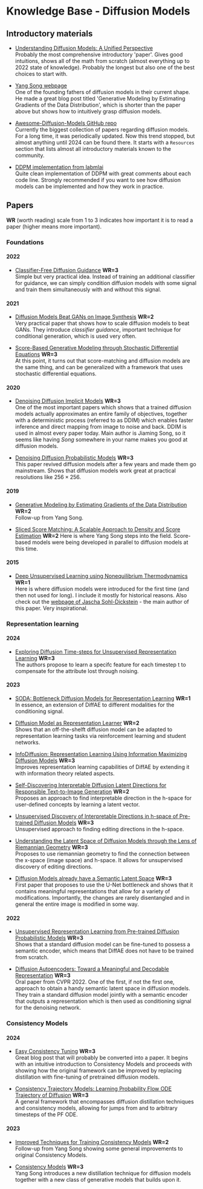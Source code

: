 # Knowledge Base - Diffusion Models

## Introductory materials

- [Understanding Diffusion Models: A Unified Perspective](https://arxiv.org/abs/2208.11970)  
Probably the most comprehensive introductory 'paper'. Gives good intuitions, shows all of the math from scratch (almost everything up to 2022 state of knowledge). Probably the longest but also one of the best choices to start with.

- [Yang Song webpage](https://arxiv.org/abs/2208.11970)  
One of the founding fathers of diffusion models in their current shape. He made a great blog post titled 'Generative Modeling by Estimating Gradients of the Data Distribution', which is shorter than the paper above but shows how to intuitively grasp diffusion models.

- [Awesome-Diffusion-Models GitHub repo](https://github.com/diff-usion/Awesome-Diffusion-Models)  
Currently the biggest collection of papers regarding diffusion models. For a long time, it was periodically updated. Now this trend stopped, but almost anything until 2024 can be found there. It starts with a ``Resources`` section that lists almost all introductory materials known to the community.

- [DDPM implementation from labmlai](https://github.com/labmlai/annotated_deep_learning_paper_implementations/tree/master/labml_nn/diffusion/ddpm)  
Quite clean implementation of DDPM with great comments about each code line. Strongly recommended if you want to see how diffusion models can be implemented and how they work in practice.

## Papers

**WR** (worth reading) scale from 1 to 3 indicates how important it is to read a paper (higher means more important).

### Foundations

#### 2022

- [Classifier-Free Diffusion Guidance](https://arxiv.org/abs/2207.12598) **WR=3**  
Simple but very practical idea. Instead of training an additional classifier for guidance, we can simply condition diffusion models with some signal and train them simultaneously with and without this signal.

#### 2021

- [Diffusion Models Beat GANs on Image Synthesis](https://arxiv.org/abs/2105.05233) **WR=2**  
Very practical paper that shows how to scale diffusion models to beat GANs. They introduce *classifier guidance*, important technique for conditional generation, which is used very often.

- [Score-Based Generative Modeling through Stochastic Differential Equations](https://arxiv.org/abs/2011.13456)  **WR=3**  
At this point, it turns out that score-matching and diffusion models are the same thing, and can be generalized with a framework that uses stochastic differential equations.

#### 2020

- [Denoising Diffusion Implicit Models](https://arxiv.org/abs/2010.02502)  **WR=3**  
One of the most important papers which shows that a trained diffusion models actually approximates an entire family of objectives, together with a deterministic process (referred to as DDIM) which enables faster inference and direct mapping from image to noise and back. DDIM is used in almost every paper today. Main author is Jiaming Song, so it seems like having *Song* somewhere in your name makes you good at diffusion models. 

- [Denoising Diffusion Probabilistic Models](https://arxiv.org/abs/2006.11239)  **WR=3**  
This paper revived diffusion models after a few years and made them go mainstream. Shows that diffusion models work great at practical resolutions like $256 \times 256$.

#### 2019

- [Generative Modeling by Estimating Gradients of the Data Distribution](https://arxiv.org/abs/1907.05600) **WR=2**  
Follow-up from Yang Song.

- [Sliced Score Matching: A Scalable Approach to Density and Score Estimation](https://arxiv.org/abs/1905.07088) **WR=2**
Here is where Yang Song steps into the field. Score-based models were being developed in parallel to diffusion models at this time.

#### 2015

- [Deep Unsupervised Learning using Nonequilibrium Thermodynamics](https://arxiv.org/abs/1503.03585)  **WR=1**  
Here is where diffusion models were introduced for the first time (and then not used for long). I include it mostly for historical reasons. Also check out the [webpage of Jascha Sohl-Dickstein](http://sohldickstein.com) - the main author of this paper. Very inspirational.

### Representation learning

#### 2024

- [Exploring Diffusion Time-steps for Unsupervised Representation Learning](https://arxiv.org/abs/2401.11430) **WR=3**    
The authors propose to learn a specifc feature for each timestep t to compensate for the attribute lost through noising.

#### 2023

- [SODA: Bottleneck Diffusion Models for Representation Learning](https://arxiv.org/abs/2311.17901) **WR=1**    
In essence, an extension of DiffAE to different modalities for the conditioning signal. 

- [Diffusion Model as Representation Learner](https://arxiv.org/abs/2308.10916) **WR=2**    
Shows that an off-the-shelft diffusion model can be adapted to representation learning tasks via reinforcement learning and student networks.

- [InfoDiffusion: Representation Learning Using Information Maximizing Diffusion Models](https://proceedings.mlr.press/v202/wang23ah.html) **WR=3**    
Improves representation learning capabilities of DiffAE by extending it with information theory related aspects.

- [Self-Discovering Interpretable Diffusion Latent Directions for Responsible Text-to-Image Generation](https://arxiv.org/abs/2311.17216) **WR=2**    
Proposes an approach to find interpretable direction in the h-space for user-defined concepts by learning a latent vector.

- [Unsupervised Discovery of Interpretable Directions in h-space of Pre-trained Diffusion Models](https://arxiv.org/abs/2310.09912) **WR=3**    
Unsupervised approach to finding editing directions in the h-space. 

- [Understanding the Latent Space of Diffusion Models through the Lens of Riemannian Geometry](https://arxiv.org/abs/2307.12868) **WR=3**   
Proposes to use riemannian geometry to find the connection between the x-space (image space) and h-space. It allows for unsupervised discovery of editing directions.

- [Diffusion Models already have a Semantic Latent Space](https://arxiv.org/abs/2210.10960) **WR=3**  
First paper that proposes to use the U-Net bottleneck and shows that it contains meaningful representations that allow for a variety of modifications. Importantly, the changes are rarely disentangled and in general the entire image is modified in some way.

#### 2022

- [Unsupervised Representation Learning from Pre-trained Diffusion Probabilistic Models](https://arxiv.org/abs/2212.12990) **WR=3**    
Shows that a standard diffusion model can be fine-tuned to possess a semantic encoder, which means that DiffAE does not have to be trained from scratch.

- [Diffusion Autoencoders: Toward a Meaningful and Decodable Representation](https://arxiv.org/abs/2111.15640) **WR=3**    
Oral paper from CVPR 2022. One of the first, if not the first one, approach to obtain a handy semantic latent space in diffusion models. They train a standard diffusion model jointly with a semantic encoder that outputs a representation which is then used as conditioning signal for the denoising network.

### Consistency Models

#### 2024

- [Easy Consistency Tuning](https://gsunshine.notion.site/Consistency-Models-Made-Easy-954205c0b4a24c009f78719f43b419cc) **WR=3**  
Great blog post that will probably be converted into a paper. It begins with an intuitive introduction to Consistency Models and proceeds with showing how the original framework can be improved by replacing distillation with fine-tuning of pretrained diffusion models.

- [Consistency Trajectory Models: Learning Probability Flow ODE Trajectory of Diffusion](https://arxiv.org/abs/2310.02279) **WR=3**    
A general framework that encompasses diffusion distillation techniques and consistency models, allowing for jumps from and to arbitrary timesteps of the PF ODE.

#### 2023

- [Improved Techniques for Training Consistency Models](https://arxiv.org/abs/2310.14189)  **WR=2**  
Follow-up from Yang Song showing some general improvements to original Consistency Models.

- [Consistency Models](https://arxiv.org/abs/2303.01469)  **WR=3**  
Yang Song introduces a new distillation technique for diffusion models together with a new class of generative models that builds upon it.